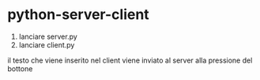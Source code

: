 # python-server-client
1. lanciare server.py
2. lanciare client.py

il testo che viene inserito nel client viene inviato al server alla pressione del bottone
